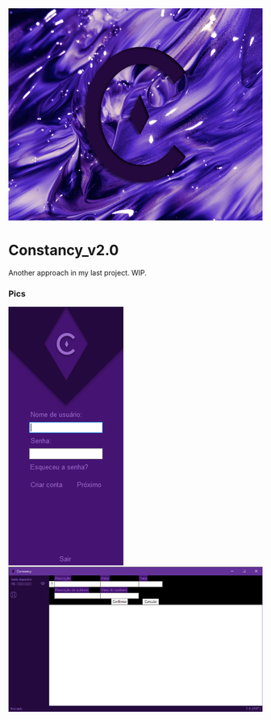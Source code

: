 <img src="https://github.com/crimson-luis/Constancy_v2.0/blob/main/showcase/toplevel_bg.png" width="560" height="420">

# Constancy_v2.0
Another approach in my last project. WIP.

### Pics
<img src="https://github.com/crimson-luis/Constancy_v2.0/blob/main/showcase/login.png">
<img src="https://github.com/crimson-luis/Constancy_v2.0/blob/main/showcase/main.png">
